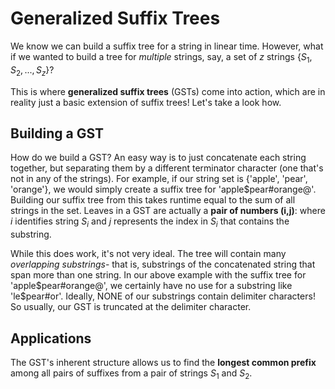 # Generalized Suffix Trees

We know we can build a suffix tree for a string in linear time. However, what if we wanted to build a tree for *multiple* strings, say, a set of $z$ strings $\{S_1, S_2,...,S_z\}$? 

This is where **generalized suffix trees** (GSTs) come into action, which are in reality just a basic extension of suffix trees! Let's take a look how.

## Building a GST

How do we build a GST? An easy way is to just concatenate each string together, but separating them by a different terminator character (one that's not in any of the strings). For example, if our string set is {'apple', 'pear', 'orange'}, we would simply create a suffix tree for 'apple\$pear#orange@'. Building our suffix tree from this takes runtime equal to the sum of all strings in the set. Leaves in a GST are actually a **pair of numbers (i,j)**: where $i$ identifies string $S_i$ and $j$ represents the index in $S_i$ that contains the substring.

While this does work, it's not very ideal. The tree will contain many *overlapping substrings*- that is, substrings of the concatenated string that span more than one string. In our above example with the suffix tree for 'apple\$pear#orange@', we certainly have no use for a substring like 'le\$pear#or'. Ideally, NONE of our substrings contain delimiter characters! So usually, our GST is truncated at the delimiter character.

## Applications

The GST's inherent structure allows us to find the **longest common prefix** among all pairs of suffixes from a pair of strings $S_1$ and $S_2$. 